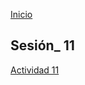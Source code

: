 <!-- No borrar o modificar -->
[Inicio](./index.md)

## Sesión_ 11 


[Actividad 11](https://colab.research.google.com/drive/1W33VXT-xabzJyl0VZiDaSSJB3-VE1uoS#scrollTo=5xOnOmrs0dEa&line=1&uniqifier=1)

<!-- Su documentación aquí -->






